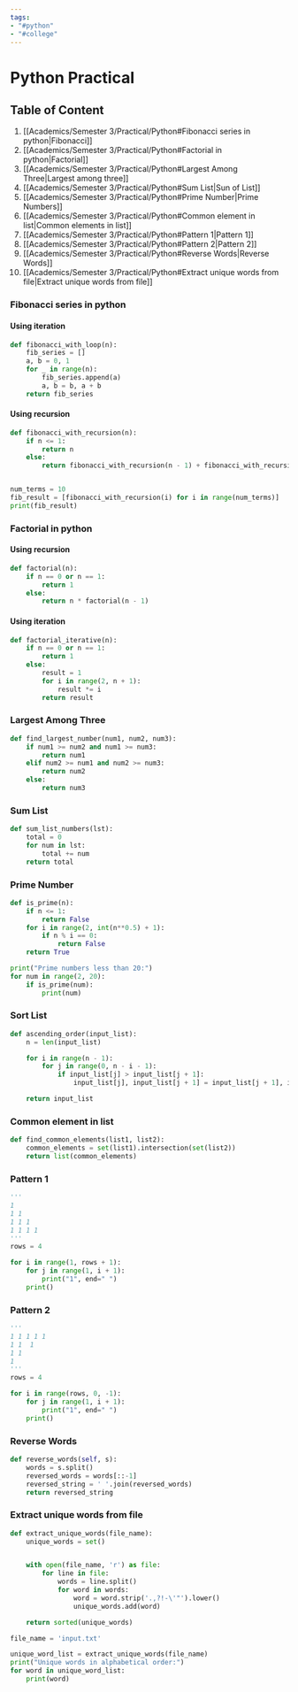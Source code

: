 ```yaml
---
tags:
- "#python"
- "#college"
---
```

# Python Practical
## Table of Content
1. [[Academics/Semester 3/Practical/Python#Fibonacci series in python|Fibonacci]]
2. [[Academics/Semester 3/Practical/Python#Factorial in python|Factorial]]
3. [[Academics/Semester 3/Practical/Python#Largest Among Three|Largest among three]]
4. [[Academics/Semester 3/Practical/Python#Sum List|Sun of List]]
5. [[Academics/Semester 3/Practical/Python#Prime Number|Prime Numbers]]
6. [[Academics/Semester 3/Practical/Python#Common element in list|Common elements in list]]
7. [[Academics/Semester 3/Practical/Python#Pattern 1|Pattern 1]]
8. [[Academics/Semester 3/Practical/Python#Pattern 2|Pattern 2]]
9. [[Academics/Semester 3/Practical/Python#Reverse Words|Reverse Words]]
10. [[Academics/Semester 3/Practical/Python#Extract unique words from file|Extract unique words from file]]
### Fibonacci series in python
#### Using iteration
```python
def fibonacci_with_loop(n):
    fib_series = []
    a, b = 0, 1
    for _ in range(n):
        fib_series.append(a)
        a, b = b, a + b
    return fib_series
```
#### Using recursion
```python
def fibonacci_with_recursion(n):
    if n <= 1:
        return n
    else:
        return fibonacci_with_recursion(n - 1) + fibonacci_with_recursion(n - 2)


num_terms = 10
fib_result = [fibonacci_with_recursion(i) for i in range(num_terms)]
print(fib_result)

```

### Factorial in python
#### Using recursion

```python
def factorial(n):
    if n == 0 or n == 1:
        return 1
    else:
        return n * factorial(n - 1)
```
#### Using iteration
```python
def factorial_iterative(n):
    if n == 0 or n == 1:
        return 1
    else:
        result = 1
        for i in range(2, n + 1):
            result *= i
        return result
```
### Largest Among Three
```python
def find_largest_number(num1, num2, num3):
    if num1 >= num2 and num1 >= num3:
        return num1
    elif num2 >= num1 and num2 >= num3:
        return num2
    else:
        return num3
```
### Sum List
```python
def sum_list_numbers(lst):
    total = 0
    for num in lst:
        total += num
    return total
```
### Prime Number
```python
def is_prime(n):
    if n <= 1:
        return False
    for i in range(2, int(n**0.5) + 1):
        if n % i == 0:
            return False
    return True

print("Prime numbers less than 20:")
for num in range(2, 20):
    if is_prime(num):
        print(num)

```
### Sort List
```python
def ascending_order(input_list):
    n = len(input_list)

    for i in range(n - 1):
        for j in range(0, n - i - 1):
            if input_list[j] > input_list[j + 1]:
                input_list[j], input_list[j + 1] = input_list[j + 1], input_list[j]

    return input_list
```
### Common element in list
```python
def find_common_elements(list1, list2):
    common_elements = set(list1).intersection(set(list2))
    return list(common_elements)
```
### Pattern 1
```python
'''
1
1 1 
1 1 1
1 1 1 1
'''
rows = 4 

for i in range(1, rows + 1):
    for j in range(1, i + 1):
        print("1", end=" ")
    print()

```
### Pattern 2
```python
'''
1 1 1 1 1
1 1  1 
1 1
1
'''
rows = 4 

for i in range(rows, 0, -1):
    for j in range(1, i + 1):
        print("1", end=" ")
    print()

```
### Reverse Words 
```python
def reverse_words(self, s):
    words = s.split()
    reversed_words = words[::-1]
    reversed_string = ' '.join(reversed_words)
    return reversed_string
```
### Extract unique words from file
```python
def extract_unique_words(file_name):
    unique_words = set()


    with open(file_name, 'r') as file:
        for line in file:
            words = line.split()
            for word in words:
                word = word.strip('.,?!-\'"').lower()
                unique_words.add(word)

    return sorted(unique_words)

file_name = 'input.txt'

unique_word_list = extract_unique_words(file_name)
print("Unique words in alphabetical order:")
for word in unique_word_list:
    print(word)

```